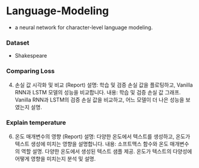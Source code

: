 # Language-Modeling
* a neural network for character-level language modeling. 
### Dataset
* Shakespeare
### Comparing Loss
4. 손실 값 시각화 및 비교 (Report)
설명: 학습 및 검증 손실 값을 플로팅하고, Vanilla RNN과 LSTM 모델의 성능을 비교합니다.
내용:
학습 및 검증 손실 값 그래프.
Vanilla RNN과 LSTM의 검증 손실 값을 비교하고, 어느 모델이 더 나은 성능을 보였는지 설명.

### Explain temperature
6. 온도 매개변수의 영향 (Report)
설명: 다양한 온도에서 텍스트를 생성하고, 온도가 텍스트 생성에 미치는 영향을 설명합니다.
내용:
소프트맥스 함수와 온도 매개변수의 역할 설명.
다양한 온도에서 생성된 텍스트 샘플 제공.
온도가 텍스트의 다양성에 어떻게 영향을 미치는지 분석 및 설명.
